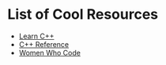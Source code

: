 # List of Cool Resources

* [Learn C++](https://www.learncpp.com/)
* [C++ Reference](https://en.cppreference.com/w/)
* [Women Who Code](https://www.womenwhocode.com)
